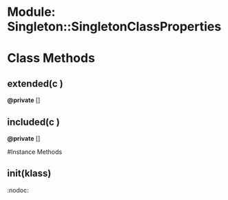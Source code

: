 # Module: Singleton::SingletonClassProperties
    



# Class Methods
## extended(c ) [](#method-c-extended)
**@private** [] 

## included(c ) [](#method-c-included)
**@private** [] 


#Instance Methods
## __init__(klass) [](#method-i-__init__)
:nodoc:

